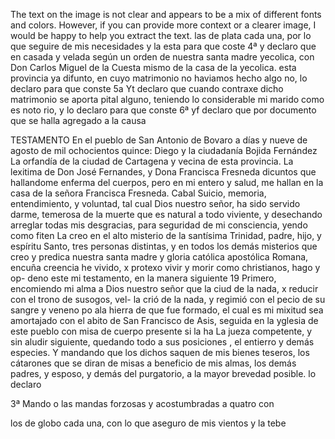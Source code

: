 The text on the image is not clear and appears to be a mix of different fonts and colors. However, if you can provide more context or a clearer image, I would be happy to help you extract the text.
las de plata cada una, por lo que seguire de mis necesidades y la esta para que coste
4ª y declaro que en casada y velada según un orden de nuestra santa madre yecolica, con Don Carlos Miguel de la Cuesta mismo de la casa de la yecolica.
esta provincia ya difunto, en cuyo matrimonio no haviamos hecho algo
no, lo declaro para que conste
5a
Yt declaro que cuando contraxe dicho matrimonio se aporta
pital alguno, teniendo lo considerable mi marido como es noto
rio, y lo declaro para que conste
6ª yf declaro que por documento que se halla agregado a la causa

TESTAMENTO
En el pueblo de San Antonio de Bovaro a días y nueve de agosto de mil ochocientos quince: Diego y la ciudadanía Bojida Fernández
La orfandía de la ciudad de Cartagena y vecina de esta provincia. La lexitima de Don José Fernandes, y Dona Francisca Fresneda dicuntos que hallandome enferma del cuerpos, pero en mi entero y salud, me hallan en la casa de la señora Francisca Fresneda.
Cabal Suicio, memoria, entendimiento, y voluntad, tal cual Dios nuestro señor, ha sido servido darme, temerosa de la muerte que es natural a todo viviente, y desechando arreglar todas mis desgracias, para seguridad de mi consciencia, yendo como fiten
La creo en el alto misterio de la santísima Trinidad, padre, hijo, y espíritu Santo, tres personas distintas, y en todos los demás misterios que creo y predica nuestra santa madre y gloria católica apostólica Romana, encuña creencia
he vivido, x protexo vivir y morir como christianos, hago y op- deno este mi testamento, en la manera siguiente 19 Primero, encomiendo mi alma a Dios nuestro señor que la ciud de la nada, x reducir con el trono de susogos, vel-
la crió de la nada, y regimió con el pecio de su sangre y veneno po ala hierra de que fue formado, el cual es mi mixitud sea amortajado con el abito de San Francisco de Asis, seguida en la yglesia de este pueblo con misa de cuerpo presente si la ha
La jueza competente, y sin aludir siguiente, quedando todo a sus posiciones , el entierro y demás especies. Y mandando que los dichos saquen de mis bienes teseros, los cátarones que se diran de misas a beneficio de mis almas, los demás
padres, y esposo, y demás del purgatorio, a la mayor brevedad posible. lo declaro

3ª Mando o las mandas forzosas y acostumbradas a quatro con

los de globo cada una, con lo que aseguro de mis vientos y la tebe